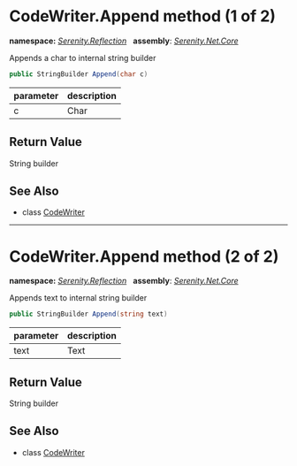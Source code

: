# CodeWriter.Append method (1 of 2)
**namespace:** *[Serenity.Reflection](../../README.md#serenity.reflection-namespace)*   **assembly**: *[Serenity.Net.Core](../../README.md)*

Appends a char to internal string builder

```csharp
public StringBuilder Append(char c)
```

| parameter | description |
| --- | --- |
| c | Char |

## Return Value

String builder

## See Also

* class [CodeWriter](../CodeWriter.md)

---

# CodeWriter.Append method (2 of 2)
**namespace:** *[Serenity.Reflection](../../README.md#serenity.reflection-namespace)*   **assembly**: *[Serenity.Net.Core](../../README.md)*

Appends text to internal string builder

```csharp
public StringBuilder Append(string text)
```

| parameter | description |
| --- | --- |
| text | Text |

## Return Value

String builder

## See Also

* class [CodeWriter](../CodeWriter.md)